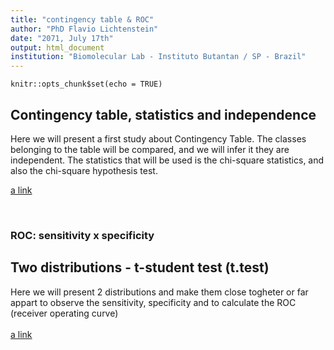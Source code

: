 ```yaml
---
title: "contingency table & ROC"
author: "PhD Flavio Lichtenstein"
date: "2071, July 17th"
output: html_document
institution: "Biomolecular Lab - Instituto Butantan / SP - Brazil"
---
```


```{r setup, include=FALSE}
knitr::opts_chunk$set(echo = TRUE)
```
  
## Contingency table, statistics and independence

Here we will present a first study about Contingency Table. The classes belonging to the table will be compared, and we will infer it they are independent. The statistics that will be used is the chi-square statistics, and also the chi-square hypothesis test.  

[a link](https://github.com/flalix/statistics/tree/master/contingency/)
  
<br>

### ROC: sensitivity x specificity
  
## Two distributions - t-student test (t.test)

Here we will present 2 distributions and make them close togheter or far appart to observe the sensitivity, specificity and to calculate the ROC (receiver operating curve)    
<br>
[a link](https://github.com/flalix/statistics/tree/master/roc/)  

<br><br>
